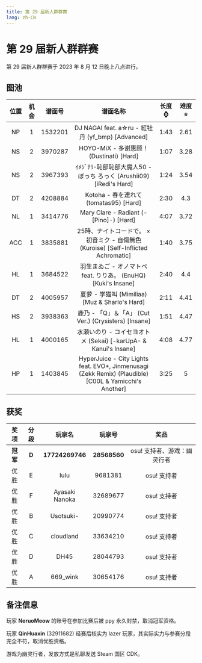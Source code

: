 ```yaml
---
title: 第 29 届新人群群赛
lang: zh-CN
---
```

# 第 29 届新人群群赛

第 29 届新人群群赛于 2023 年 8 月 12 日晚上八点进行。

## 图池

| 位置 | 机会 | 谱面号 | 谱面名称 | 长度:watch: | 难度:star: |
| :-: | :-: | :-: | :-: | :-: | :-: |
| NP | 1 | 1532201 | DJ NAGAI feat. a☆ru - 紅牡丹 (yf_bmp) [Advanced] | 1:43 | 2.61 |
| NS | 2 | 3970287 | HOYO-MiX - 多谢惠顾！ (Dustinati) [Hard] | 1:07 | 3.28 |
| NS | 2 | 3967393 | ｲﾒｼﾞﾅﾘｰ恥部恥部大魔人50 - ぼっち ろっく (Arushii09) [iRedi's Hard] | 1:24 | 3.54 |
| DT | 2 | 4208884 | Kotoha - 春を連れて (tomatas95) [Hard] | 2:30 | 4.3 |
| NL | 1 | 3414776 | Mary Clare - Radiant (-[Pino]-) [Hard] | 4:07 | 3.72 |
| ACC | 1 | 3835881 | 25時、ナイトコードで。 × 初音ミク - 自傷無色 (Kuroise) [Self-Inflicted Achromatic] | 1:40 | 3.75 |
| HL | 1 | 3684522 | 羽生まゐご - オノマトペ feat. りりあ。 (EnuHQ) [Kuki's Insane] | 2:40 | 4.4 |
| DT | 2 | 4005957 | 夏萝 - 学猫叫 (Mimiliaa) [Muz & Sharlo's Hard] | 2:11 | 4.41 |
| HS | 2 | 3938363 | 鹿乃 - 「Q」＆「A」 (Cut Ver.) (Crysisters) [Insane] | 1:51 | 4.47 |
| HL | 1 | 4000165 | 水瀬いのり - コイセヨオトメ (Sekai) [-karUpA- & Kanui's Insane] | 4:08 | 4.77 |
| HP | 1 | 1403845 | HyperJuice - City Lights feat. EVO+, Jinmenusagi (Zekk Remix) (Plaudible) [C00L & Yamicchi's Another] | 3:25 | 5 |

## 获奖

| 奖项 | 分段 | 玩家名 | 玩家号 | 奖品 |
| :-: | :-: | :-: | :-: | :-: |
| **冠军** | **D** | **17724269746** | **28568560** | osu! 支持者、游戏：幽灵行者 |
| 优胜 | E | Iulu | 9681381 | osu! 支持者 |
| 优胜 | F | Ayasaki Nanoka | 32689677 | osu! 支持者 |
| 优胜 | B | Usotsuki- | 20990774 | osu! 支持者 |
| 优胜 | C | cloudland | 33634210 | osu! 支持者 |
| 优胜 | D | DH45 | 28044793 | osu! 支持者 |
| 优胜 | A | 669_wink | 30654176 | osu! 支持者 |

## 备注信息

玩家 **NeruoMeow** 的账号在参加比赛后被 ppy 永久封禁，取消冠军资格。

玩家 **QinHuaxin** (32911682) 经赛后核实为 lazer 玩家，其实际实力与参赛分段完全不符，取消优胜资格。

游戏为幽灵行者，发放方式是私聊发送 Steam 国区 CDK。
